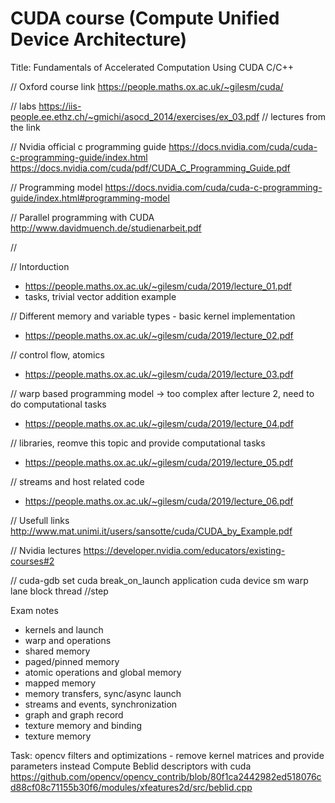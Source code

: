 # CUDA course (Compute Unified Device Architecture)
Title: Fundamentals of Accelerated Computation Using CUDA C/C++

// Oxford course link
https://people.maths.ox.ac.uk/~gilesm/cuda/

// labs
https://iis-people.ee.ethz.ch/~gmichi/asocd_2014/exercises/ex_03.pdf
// lectures from the link

// Nvidia official c programming guide
https://docs.nvidia.com/cuda/cuda-c-programming-guide/index.html
https://docs.nvidia.com/cuda/pdf/CUDA_C_Programming_Guide.pdf

// Programming model
https://docs.nvidia.com/cuda/cuda-c-programming-guide/index.html#programming-model

// Parallel programming with CUDA
http://www.davidmuench.de/studienarbeit.pdf

// 

// Intorduction
- https://people.maths.ox.ac.uk/~gilesm/cuda/2019/lecture_01.pdf
- tasks, trivial vector addition example

// Different memory and variable types - basic kernel implementation
- https://people.maths.ox.ac.uk/~gilesm/cuda/2019/lecture_02.pdf

// control flow, atomics
- https://people.maths.ox.ac.uk/~gilesm/cuda/2019/lecture_03.pdf

// warp based programming model -> too complex after lecture 2, need to do computational tasks
- https://people.maths.ox.ac.uk/~gilesm/cuda/2019/lecture_04.pdf

// libraries, reomve this topic and provide computational tasks
- https://people.maths.ox.ac.uk/~gilesm/cuda/2019/lecture_05.pdf

// streams and host related code
- https://people.maths.ox.ac.uk/~gilesm/cuda/2019/lecture_06.pdf

// Usefull links
http://www.mat.unimi.it/users/sansotte/cuda/CUDA_by_Example.pdf

// Nvidia lectures
https://developer.nvidia.com/educators/existing-courses#2


// cuda-gdb
set cuda break_on_launch application
cuda device sm warp lane block thread
//step

Exam notes
- kernels and launch
- warp and operations
- shared memory
- paged/pinned memory
- atomic operations and global memory
- mapped memory
- memory transfers, sync/async launch
- streams and events, synchronization
- graph and graph record
- texture memory and binding
- texture memory

Task: opencv filters and optimizations - remove kernel matrices and provide parameters instead
Compute Beblid descriptors with cuda
https://github.com/opencv/opencv_contrib/blob/80f1ca2442982ed518076cd88cf08c71155b30f6/modules/xfeatures2d/src/beblid.cpp
